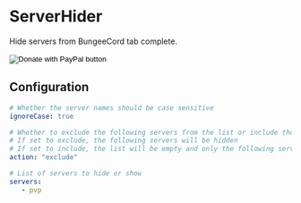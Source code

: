 # ServerHider #

Hide servers from BungeeCord tab complete.

<form action="https://www.paypal.com/cgi-bin/webscr" method="post" target="_top">
<input type="hidden" name="cmd" value="_s-xclick" />
<input type="hidden" name="hosted_button_id" value="732AWKTTZMUNU" />
<input type="image" src="https://www.paypalobjects.com/en_GB/i/btn/btn_donate_SM.gif" border="0" name="submit" title="PayPal - The safer, easier way to pay online!" alt="Donate with PayPal button" />
<img alt="" border="0" src="https://www.paypal.com/en_GB/i/scr/pixel.gif" width="1" height="1" />
</form>

## Configuration ##

```yaml
# Whether the server names should be case sensitive
ignoreCase: true

# Whether to exclude the following servers from the list or include them
# If set to exclude, the following servers will be hidden
# If set to include, the list will be empty and only the following servers will be visible
action: "exclude"

# List of servers to hide or show
servers:
   - pvp
```